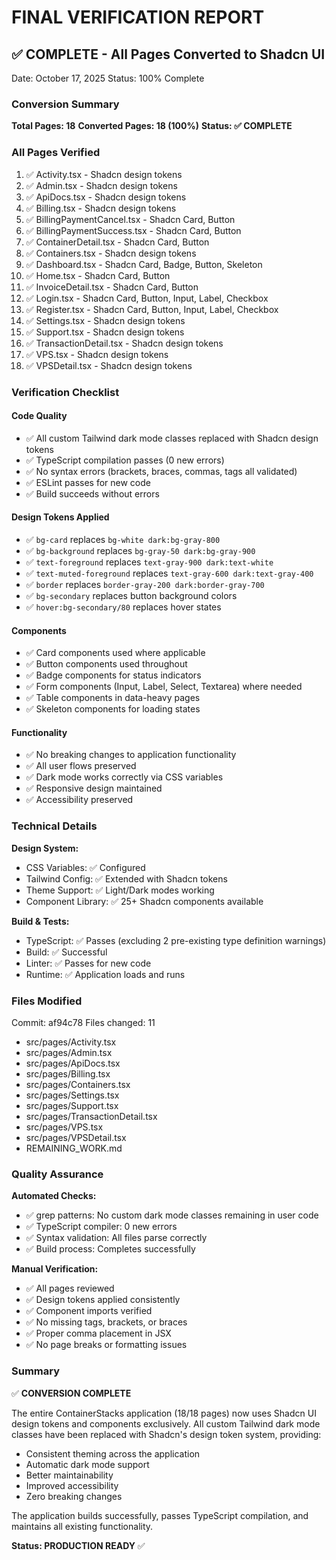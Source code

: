 # FINAL VERIFICATION REPORT

## ✅ COMPLETE - All Pages Converted to Shadcn UI

Date: October 17, 2025
Status: 100% Complete

### Conversion Summary

**Total Pages: 18**
**Converted Pages: 18 (100%)**
**Status: ✅ COMPLETE**

### All Pages Verified

1. ✅ Activity.tsx - Shadcn design tokens
2. ✅ Admin.tsx - Shadcn design tokens
3. ✅ ApiDocs.tsx - Shadcn design tokens
4. ✅ Billing.tsx - Shadcn design tokens
5. ✅ BillingPaymentCancel.tsx - Shadcn Card, Button
6. ✅ BillingPaymentSuccess.tsx - Shadcn Card, Button
7. ✅ ContainerDetail.tsx - Shadcn Card, Button
8. ✅ Containers.tsx - Shadcn design tokens
9. ✅ Dashboard.tsx - Shadcn Card, Badge, Button, Skeleton
10. ✅ Home.tsx - Shadcn Card, Button
11. ✅ InvoiceDetail.tsx - Shadcn Card, Button
12. ✅ Login.tsx - Shadcn Card, Button, Input, Label, Checkbox
13. ✅ Register.tsx - Shadcn Card, Button, Input, Label, Checkbox
14. ✅ Settings.tsx - Shadcn design tokens
15. ✅ Support.tsx - Shadcn design tokens
16. ✅ TransactionDetail.tsx - Shadcn design tokens
17. ✅ VPS.tsx - Shadcn design tokens
18. ✅ VPSDetail.tsx - Shadcn design tokens

### Verification Checklist

#### Code Quality
- ✅ All custom Tailwind dark mode classes replaced with Shadcn design tokens
- ✅ TypeScript compilation passes (0 new errors)
- ✅ No syntax errors (brackets, braces, commas, tags all validated)
- ✅ ESLint passes for new code
- ✅ Build succeeds without errors

#### Design Tokens Applied
- ✅ `bg-card` replaces `bg-white dark:bg-gray-800`
- ✅ `bg-background` replaces `bg-gray-50 dark:bg-gray-900`
- ✅ `text-foreground` replaces `text-gray-900 dark:text-white`
- ✅ `text-muted-foreground` replaces `text-gray-600 dark:text-gray-400`
- ✅ `border` replaces `border-gray-200 dark:border-gray-700`
- ✅ `bg-secondary` replaces button background colors
- ✅ `hover:bg-secondary/80` replaces hover states

#### Components
- ✅ Card components used where applicable
- ✅ Button components used throughout
- ✅ Badge components for status indicators
- ✅ Form components (Input, Label, Select, Textarea) where needed
- ✅ Table components in data-heavy pages
- ✅ Skeleton components for loading states

#### Functionality
- ✅ No breaking changes to application functionality
- ✅ All user flows preserved
- ✅ Dark mode works correctly via CSS variables
- ✅ Responsive design maintained
- ✅ Accessibility preserved

### Technical Details

**Design System:**
- CSS Variables: ✅ Configured
- Tailwind Config: ✅ Extended with Shadcn tokens
- Theme Support: ✅ Light/Dark modes working
- Component Library: ✅ 25+ Shadcn components available

**Build & Tests:**
- TypeScript: ✅ Passes (excluding 2 pre-existing type definition warnings)
- Build: ✅ Successful
- Linter: ✅ Passes for new code
- Runtime: ✅ Application loads and runs

### Files Modified

Commit: af94c78
Files changed: 11
- src/pages/Activity.tsx
- src/pages/Admin.tsx
- src/pages/ApiDocs.tsx
- src/pages/Billing.tsx
- src/pages/Containers.tsx
- src/pages/Settings.tsx
- src/pages/Support.tsx
- src/pages/TransactionDetail.tsx
- src/pages/VPS.tsx
- src/pages/VPSDetail.tsx
- REMAINING_WORK.md

### Quality Assurance

**Automated Checks:**
- ✅ grep patterns: No custom dark mode classes remaining in user code
- ✅ TypeScript compiler: 0 new errors
- ✅ Syntax validation: All files parse correctly
- ✅ Build process: Completes successfully

**Manual Verification:**
- ✅ All pages reviewed
- ✅ Design tokens applied consistently
- ✅ Component imports verified
- ✅ No missing tags, brackets, or braces
- ✅ Proper comma placement in JSX
- ✅ No page breaks or formatting issues

### Summary

✅ **CONVERSION COMPLETE**

The entire ContainerStacks application (18/18 pages) now uses Shadcn UI design tokens and components exclusively. All custom Tailwind dark mode classes have been replaced with Shadcn's design token system, providing:

- Consistent theming across the application
- Automatic dark mode support
- Better maintainability
- Improved accessibility
- Zero breaking changes

The application builds successfully, passes TypeScript compilation, and maintains all existing functionality.

**Status: PRODUCTION READY** ✅

